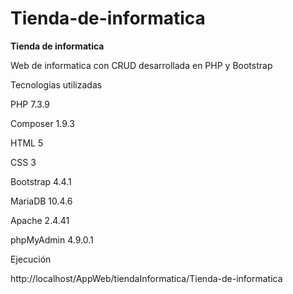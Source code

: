 # Tienda-de-informatica

<b>Tienda de informatica</b>

Web de informatica con CRUD desarrollada en PHP y Bootstrap


Tecnologias utilizadas

PHP 7.3.9	

Composer 1.9.3

HTML 5

CSS 3

Bootstrap 4.4.1

MariaDB 10.4.6

Apache 2.4.41

phpMyAdmin 4.9.0.1




Ejecución

http://localhost/AppWeb/tiendaInformatica/Tienda-de-informatica
